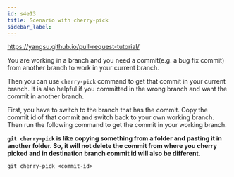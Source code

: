 ```yaml
---
id: s4e13
title: Scenario with cherry-pick
sidebar_label:
---
```


https://yangsu.github.io/pull-request-tutorial/

You are working in a branch and you need a commit(e.g. a bug fix commit) from another branch to work in your current branch.

Then you can use `cherry-pick` command to get that commit in your current branch. It is also helpful if you committed in the wrong branch and want the commit in another branch.

First, you have to switch to the branch that has the commit. Copy the commit id of that commit and switch back to your own working branch. Then run the following command to get the commit in your working branch.


**`git cherry-pick` is like copying something from a folder and pasting it in another folder. So, it will not delete the commit from where you cherry picked and in destination branch commit id will also be different.**

`git cherry-pick <commit-id>`

